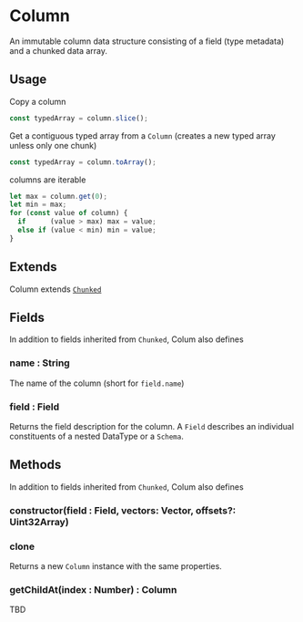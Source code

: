 # Column

An immutable column data structure consisting of a field (type metadata) and a chunked data array.


## Usage

Copy a column
```js
const typedArray = column.slice();
```

Get a contiguous typed array from a `Column` (creates a new typed array unless only one chunk)
```js
const typedArray = column.toArray();
```

columns are iterable
```js
let max = column.get(0);
let min = max;
for (const value of column) {
  if      (value > max) max = value;
  else if (value < min) min = value;
}
```


## Extends

Column extends [`Chunked`](modules/arrow/docs/api-reference/chunked.md)


## Fields

In addition to fields inherited from `Chunked`, Colum also defines

### name : String

The name of the column (short for `field.name`)

### field : Field

Returns the field description for the column. A `Field` describes an individual constituents of a nested DataType or a `Schema`.


## Methods

In addition to fields inherited from `Chunked`, Colum also defines


### constructor(field : Field, vectors: Vector, offsets?: Uint32Array)


### clone

Returns a new `Column` instance with the same properties.


### getChildAt(index : Number) : Column

TBD


